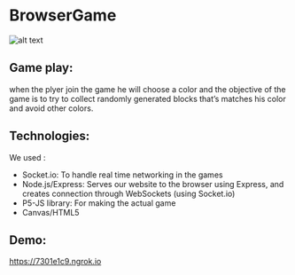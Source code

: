 # BrowserGame
![alt text](https://i.ibb.co/bshWwRS/game-2.png)
## Game play:


when the plyer join the game he will choose a color and the objective of the game is to try to collect randomly generated blocks that’s matches his color 
and avoid other colors.

## Technologies:
We used :
- Socket.io: 
To handle real time networking in the games
- Node.js/Express: 
Serves our website to the browser using Express, and creates connection through WebSockets (using Socket.io)
- P5-JS library:
For making the actual game
- Canvas/HTML5

## Demo:
https://7301e1c9.ngrok.io









